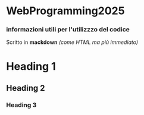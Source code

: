 # WebProgramming2025

### informazioni utili per l'utilizzzo del codice

Scritto in **mackdown** *(come HTML ma più immediato)*


# Heading 1
## Heading 2
### Heading 3
